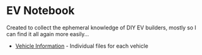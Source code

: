 # EV Notebook

Created to collect the ephemeral knowledge of DIY EV builders, mostly so I can find it all again more easily...

- [Vehicle Information](/info) - Individual files for each vehicle
